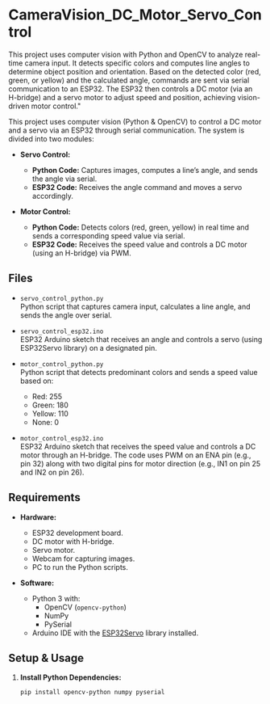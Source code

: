 # CameraVision_DC_Motor_Servo_Control
 This project uses computer vision with Python and OpenCV to analyze real-time camera input. It detects specific colors and computes line angles to determine object position and orientation. Based on the detected color (red, green, or yellow) and the calculated angle, commands are sent via serial communication to an ESP32. The ESP32 then controls a DC motor (via an H-bridge) and a servo motor to adjust speed and position, achieving vision-driven motor control."

This project uses computer vision (Python & OpenCV) to control a DC motor and a servo via an ESP32 through serial communication. The system is divided into two modules:

- **Servo Control:**  
  - **Python Code:** Captures images, computes a line’s angle, and sends the angle via serial.  
  - **ESP32 Code:** Receives the angle command and moves a servo accordingly.

- **Motor Control:**  
  - **Python Code:** Detects colors (red, green, yellow) in real time and sends a corresponding speed value via serial.  
  - **ESP32 Code:** Receives the speed value and controls a DC motor (using an H-bridge) via PWM.

## Files

- `servo_control_python.py`  
  Python script that captures camera input, calculates a line angle, and sends the angle over serial.

- `servo_control_esp32.ino`  
  ESP32 Arduino sketch that receives an angle and controls a servo (using ESP32Servo library) on a designated pin.

- `motor_control_python.py`  
  Python script that detects predominant colors and sends a speed value based on:  
  - Red: 255  
  - Green: 180  
  - Yellow: 110  
  - None: 0

- `motor_control_esp32.ino`  
  ESP32 Arduino sketch that receives the speed value and controls a DC motor through an H-bridge. The code uses PWM on an ENA pin (e.g., pin 32) along with two digital pins for motor direction (e.g., IN1 on pin 25 and IN2 on pin 26).

## Requirements

- **Hardware:**
  - ESP32 development board.
  - DC motor with H-bridge.
  - Servo motor.
  - Webcam for capturing images.
  - PC to run the Python scripts.

- **Software:**
  - Python 3 with:
    - OpenCV (`opencv-python`)
    - NumPy
    - PySerial
  - Arduino IDE with the [ESP32Servo](https://github.com/madhephaestus/ESP32Servo) library installed.

## Setup & Usage

1. **Install Python Dependencies:**
   ```bash
   pip install opencv-python numpy pyserial
